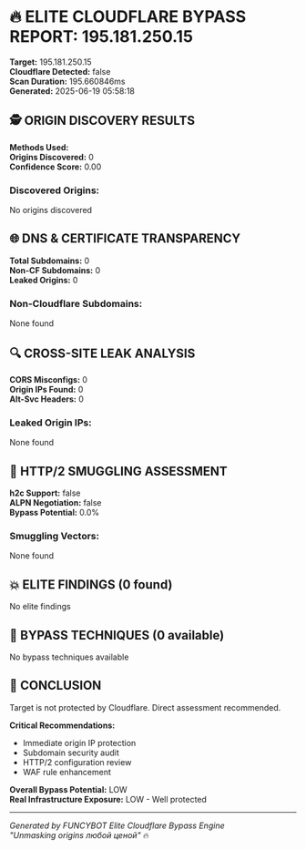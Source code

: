 # 🔥 ELITE CLOUDFLARE BYPASS REPORT: 195.181.250.15

**Target:** 195.181.250.15  
**Cloudflare Detected:** false  
**Scan Duration:** 195.660846ms  
**Generated:** 2025-06-19 05:58:18

## 🕵️ ORIGIN DISCOVERY RESULTS

**Methods Used:**   
**Origins Discovered:** 0  
**Confidence Score:** 0.00

### Discovered Origins:
No origins discovered

## 🌐 DNS & CERTIFICATE TRANSPARENCY

**Total Subdomains:** 0  
**Non-CF Subdomains:** 0  
**Leaked Origins:** 0

### Non-Cloudflare Subdomains:
None found

## 🔍 CROSS-SITE LEAK ANALYSIS

**CORS Misconfigs:** 0  
**Origin IPs Found:** 0  
**Alt-Svc Headers:** 0

### Leaked Origin IPs:
None found

## 🚀 HTTP/2 SMUGGLING ASSESSMENT

**h2c Support:** false  
**ALPN Negotiation:** false  
**Bypass Potential:** 0.0%

### Smuggling Vectors:
None found

## 💥 ELITE FINDINGS (0 found)

No elite findings

## 🎯 BYPASS TECHNIQUES (0 available)

No bypass techniques available

## 🏁 CONCLUSION

Target is not protected by Cloudflare. Direct assessment recommended.

**Critical Recommendations:**
- Immediate origin IP protection
- Subdomain security audit
- HTTP/2 configuration review
- WAF rule enhancement

**Overall Bypass Potential:** LOW  
**Real Infrastructure Exposure:** LOW - Well protected

---
*Generated by FUNCYBOT Elite Cloudflare Bypass Engine*  
*"Unmasking origins любой ценой"* 🔥
